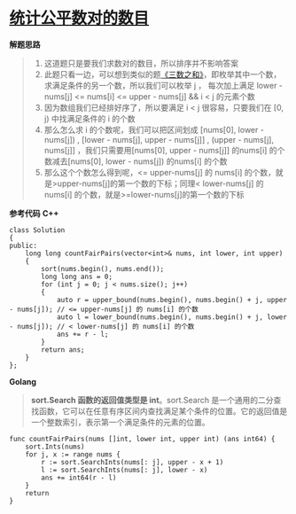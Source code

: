 # [统计公平数对的数目](https://leetcode.cn/problems/count-the-number-of-fair-pairs/description/)  
  
**解题思路**
>1. 这道题只是要我们求数对的数目，所以排序并不影响答案   
>2. 此题只看一边，可以想到类似的题[《三数之和》](LeetCode%2015.三数之和.md)，即枚举其中一个数，求满足条件的另一个数，所以我们可以枚举 j ， 每次加上满足 lower - nums[j] <= nums[i] <= upper - nums[j] && i < j 的元素个数  
>3. 因为数组我们已经排好序了，所以要满足 i < j 很容易，只要我们在 [0, j) 中找满足条件的 i 的个数  
>4. 那么怎么求 i 的个数呢，我们可以把区间划成 [nums[0], lower - nums[j]) , [lower - nums[j], upper - nums[j]] , (upper - nums[j], nums[j]] ，我们只需要用[nums[0], upper - nums[j]] 的nums[i] 的个数减去[nums[0], lower - nums[j]) 的nums[i] 的个数
>5. 那么这个个数怎么得到呢，<= upper-nums[j] 的 nums[i] 的个数，就是>upper-nums[j]的第一个数的下标；同理< lower-nums[j] 的 nums[i] 的个数，就是>=lower-nums[j]的第一个数的下标

**参考代码**
**C++**
```
class Solution 
{
public:
    long long countFairPairs(vector<int>& nums, int lower, int upper) 
    {
        sort(nums.begin(), nums.end());
        long long ans = 0;
        for (int j = 0; j < nums.size(); j++) 
        {
            auto r = upper_bound(nums.begin(), nums.begin() + j, upper - nums[j]); // <= upper-nums[j] 的 nums[i] 的个数
            auto l = lower_bound(nums.begin(), nums.begin() + j, lower - nums[j]); // < lower-nums[j] 的 nums[i] 的个数
            ans += r - l;
        }
        return ans;
    }
};
```
**Golang**
>**sort.Search 函数的返回值类型是 int**。sort.Search 是一个通用的二分查找函数，它可以在任意有序区间内查找满足某个条件的位置。它的返回值是一个整数索引，表示第一个满足条件的元素的位置。
```
func countFairPairs(nums []int, lower int, upper int) (ans int64) {
    sort.Ints(nums)
    for j, x := range nums {
        r := sort.SearchInts(nums[: j], upper - x + 1)
        l := sort.SearchInts(nums[: j], lower - x)
        ans += int64(r - l)
    }
    return
}
```
